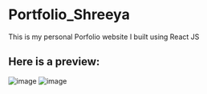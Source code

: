 # Portfolio_Shreeya
This is my personal Porfolio website I built using React JS
## Here is a preview:
![image](https://github.com/shreeyachatzz/Portfolio_Shreeya/assets/91721717/b92d7b9a-aa7b-478c-8089-cd74f5f55989)
![image](https://github.com/shreeyachatzz/Portfolio_Shreeya/assets/91721717/ab9a9966-ed21-4cdf-b972-a0e738762872)

